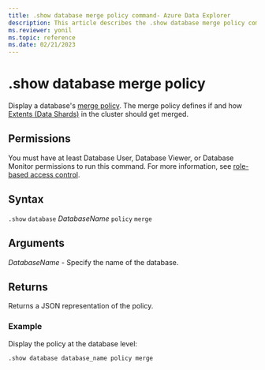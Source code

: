 ```yaml
---
title: .show database merge policy command- Azure Data Explorer
description: This article describes the .show database merge policy command in Azure Data Explorer.
ms.reviewer: yonil
ms.topic: reference
ms.date: 02/21/2023
---
```

# .show database merge policy

Display a database's [merge policy](mergepolicy.md). The merge policy defines if and how [Extents (Data Shards)](../management/extents-overview.md) in the cluster should get merged.

## Permissions

You must have at least Database User, Database Viewer, or Database Monitor permissions to run this command. For more information, see [role-based access control](access-control/role-based-access-control.md).

## Syntax

`.show` `database` *DatabaseName* `policy` `merge` 

## Arguments

*DatabaseName* - Specify the name of the database.

## Returns

Returns a JSON representation of the policy.

### Example

Display the policy at the database level:

```kusto
.show database database_name policy merge 
```
